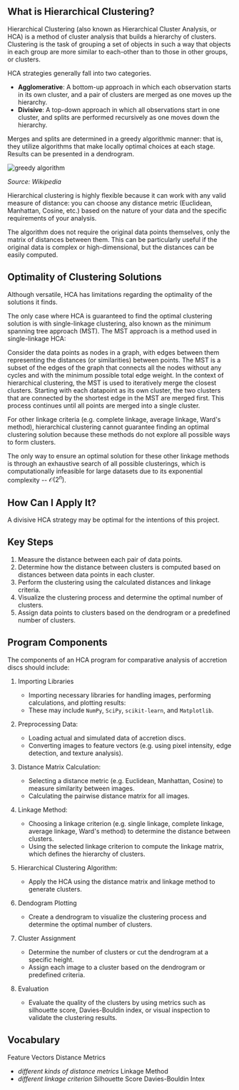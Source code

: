 ## What is Hierarchical Clustering?

Hierarchical Clustering (also known as Hierarchical Cluster Analysis, or HCA) is a method of cluster analysis that builds a hierarchy of clusters. Clustering is the task of grouping a set of objects in such a way that objects in each group are more similar to each-other than to those in other groups, or clusters.

HCA strategies generally fall into two categories.

- **Agglomerative**: A bottom-up approach in which each observation starts in its own cluster, and a pair of clusters are merged as one moves up the hierarchy.
- **Divisive**: A top-down approach in which all observations start in one cluster, and splits are performed recursively as one moves down the hierarchy.

Merges and splits are determined in a greedy algorithmic manner: that is, they utilize algorithms that make locally optimal choices at each stage. Results can be presented in a dendrogram.

![greedy algorithm](https://github.com/user-attachments/assets/0478b5ff-39e4-46bc-a61f-dbd8e514fed0)

*Source: Wikipedia*

Hierarchical clustering is highly flexible because it can work with any valid measure of distance: you can choose any distance metric (Euclidean, Manhattan, Cosine, etc.) based on the nature of your data and the specific requirements of your analysis.

The algorithm does not require the original data points themselves, only the matrix of distances between them. This can be particularly useful if the original data is complex or high-dimensional, but the distances can be easily computed.


## Optimality of Clustering Solutions

Although versatile, HCA has limitations regarding the optimality of the solutions it finds.

The only case where HCA is guaranteed to find the optimal clustering solution is with single-linkage clustering, also known as the minimum spanning tree approach (MST). The MST approach is a method used in single-linkage HCA:

Consider the data points as nodes in a graph, with edges between them representing the distances (or similarities) between points. The MST is a subset of the edges of the graph that connects all the nodes without any cycles and with the minimum possible total edge weight. In the context of hierarchical clustering, the MST is used to iteratively merge the closest clusters. Starting with each datapoint as its own cluster, the two clusters that are connected by the shortest edge in the MST are merged first. This process continues until all points are merged into a single cluster.

For other linkage criteria (e.g. complete linkage, average linkage, Ward's method), hierarchical clustering cannot guarantee finding an optimal clustering solution because these methods do not explore all possible ways to form clusters.

The only way to ensure an optimal solution for these other linkage methods is through an exhaustive search of all possible clusterings, which is computationally infeasible for large datasets due to its exponential complexity -- $\mathcal{O}(2^n)$. 


## How Can I Apply It?

A divisive HCA strategy may be optimal for the intentions of this project.


## Key Steps

1. Measure the distance between each pair of data points.
2. Determine how the distance between clusters is computed based on distances between data points in each cluster.
3. Perform the clustering using the calculated distances and linkage criteria.
4. Visualize the clustering process and determine the optimal number of clusters.
5. Assign data points to clusters based on the dendrogram or a predefined number of clusters.

## Program Components

The components of an HCA program for comparative analysis of accretion discs should include:

1. Importing Libraries
    - Importing necessary libraries for handling images, performing calculations, and plotting results:
    - These may include `NumPy`, `SciPy`, `scikit-learn`, and `Matplotlib`.

2. Preprocessing Data:
    - Loading actual and simulated data of accretion discs.
    - Converting images to feature vectors (e.g. using pixel intensity, edge detection, and texture analysis).

3. Distance Matrix Calculation:
    - Selecting a distance metric (e.g. Euclidean, Manhattan, Cosine) to measure similarity between images.
    - Calculating the pairwise distance matrix for all images.

4. Linkage Method:
   - Choosing a linkage criterion (e.g. single linkage, complete linkage, average linkage, Ward's method) to determine the distance between clusters.
   - Using the selected linkage criterion to compute the linkage matrix, which defines the hierarchy of clusters.

5. Hierarchical Clustering Algorithm:
   - Apply the HCA using the distance matrix and linkage method to generate clusters.

6. Dendogram Plotting
    - Create a dendrogram to visualize the clustering process and determine the optimal number of clusters.

7. Cluster Assignment
    - Determine the number of clusters or cut the dendrogram at a specific height.
    - Assign each image to a cluster based on the dendrogram or predefined criteria.

8. Evaluation
    - Evaluate the quality of the clusters by using metrics such as silhouette score, Davies-Bouldin index, or visual inspection to validate the clustering results.

## Vocabulary
Feature Vectors
Distance Metrics
  - *different kinds of distance metrics*
Linkage Method
  - *different linkage criterion*
Silhouette Score
Davies-Bouldin Intex
